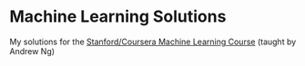 # Machine Learning Solutions
My solutions for the [Stanford/Coursera Machine Learning Course](https://www.coursera.org/learn/machine-learning/) (taught by Andrew Ng)
